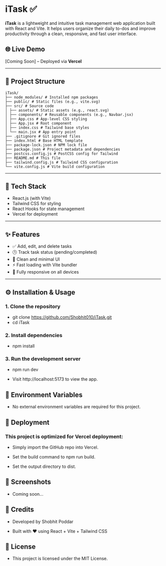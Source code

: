 # iTask ✅

**iTask** is a lightweight and intuitive task management web application built with React and Vite. It helps users organize their daily to-dos and improve productivity through a clean, responsive, and fast user interface.

## 🌐 Live Demo

[Coming Soon] – Deployed via **Vercel**

---

## 📁 Project Structure

```
iTask/
├── node_modules/ # Installed npm packages
├── public/ # Static files (e.g., vite.svg)
├── src/ # Source code
│ ├── assets/ # Static assets (e.g., react.svg)
│ ├── components/ # Reusable components (e.g., Navbar.jsx)
│ ├── App.css # App-level CSS styling
│ ├── App.jsx # Root component
│ ├── index.css # Tailwind base styles
│ └── main.jsx # App entry point
├── .gitignore # Git ignored files
├── index.html # Base HTML template
├── package-lock.json # NPM lock file
├── package.json # Project metadata and dependencies
├── postcss.config.js # PostCSS config for Tailwind
├── README.md # This file
├── tailwind.config.js # Tailwind CSS configuration
└── vite.config.js # Vite build configuration
```

---

## 🔧 Tech Stack

- React.js (with Vite)
- Tailwind CSS for styling
- React Hooks for state management
- Vercel for deployment

---

## ✨ Features

- ✅ Add, edit, and delete tasks
- 🕒 Track task status (pending/completed)
- 🌙 Clean and minimal UI
- ⚡ Fast loading with Vite bundler
- 📱 Fully responsive on all devices

---

## ⚙️ Installation & Usage

### 1. Clone the repository

- git clone https://github.com/Shobhit010/iTask.git
- cd iTask

### 2. Install dependencies

- npm install

### 3. Run the development server

- npm run dev

- Visit http://localhost:5173 to view the app.

## 🧪 Environment Variables
- No external environment variables are required for this project.

## 🚀 Deployment
### This project is optimized for Vercel deployment:

- Simply import the GitHub repo into Vercel.

- Set the build command to npm run build.

- Set the output directory to dist.

## 📸 Screenshots
- Coming soon...

## 🙌 Credits
- Developed by Shobhit Poddar

- Built with ❤️ using React + Vite + Tailwind CSS

## 📄 License
- This project is licensed under the MIT License.
